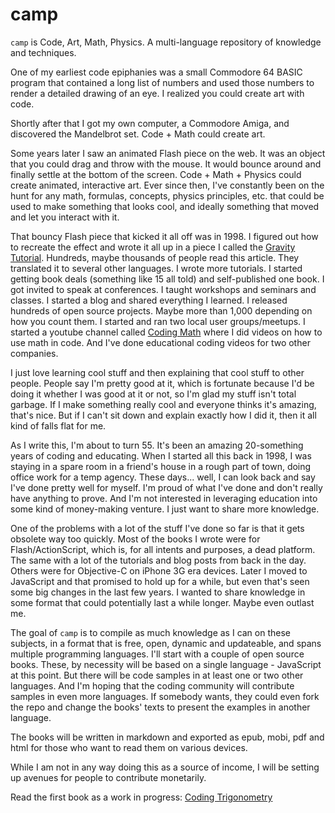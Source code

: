 # camp

`camp` is Code, Art, Math, Physics. A multi-language repository of knowledge and techniques.

One of my earliest code epiphanies was a small Commodore 64 BASIC program that contained a long list of numbers and used those numbers to render a detailed drawing of an eye. I realized you could create art with code. 

Shortly after that I got my own computer, a Commodore Amiga, and discovered the Mandelbrot set. Code + Math could create art. 

Some years later I saw an animated Flash piece on the web. It was an object that you could drag and throw with the mouse. It would bounce around and finally settle at the bottom of the screen. Code + Math + Physics could create animated, interactive art. Ever since then, I've constantly been on the hunt for any math, formulas, concepts, physics principles, etc. that could be used to make something that looks cool, and ideally something that moved and let you interact with it.

That bouncy Flash piece that kicked it all off was in 1998. I figured out how to recreate the effect and wrote it all up in a piece I called the [Gravity Tutorial](http://bit-101.com/tutorials/gravity.html). Hundreds, maybe thousands of people read this article. They translated it to several other languages. I wrote more tutorials. I started getting book deals (something like 15 all told) and self-published one book. I got invited to speak at conferences. I taught workshops and seminars and classes. I started a blog and shared everything I learned. I released hundreds of open source projects. Maybe more than 1,000 depending on how you count them. I started and ran two local user groups/meetups. I started a youtube channel called [Coding Math](https://www.youtube.com/user/codingmath) where I did videos on how to use math in code. And I've done educational coding videos for two other companies.

I just love learning cool stuff and then explaining that cool stuff to other people. People say I'm pretty good at it, which is fortunate because I'd be doing it whether I was good at it or not, so I'm glad my stuff isn't total garbage. If I make something really cool and everyone thinks it's amazing, that's nice. But if I can't sit down and explain exactly how I did it, then it all kind of falls flat for me.

As I write this, I'm about to turn 55. It's been an amazing 20-something years of coding and educating. When I started all this back in 1998, I was staying in a spare room in a friend's house in a rough part of town, doing office work for a temp agency. These days... well, I can look back and say I've done pretty well for myself. I'm proud of what I've done and don't really have anything to prove. And I'm not interested in leveraging education into some kind of money-making venture. I just want to share more knowledge.

One of the problems with a lot of the stuff I've done so far is that it gets obsolete way too quickly. Most of the books I wrote were for Flash/ActionScript, which is, for all intents and purposes, a dead platform. The same with a lot of the tutorials and blog posts from back in the day. Others were for Objective-C on iPhone 3G era devices. Later I moved to JavaScript and that promised to hold up for a while, but even that's seen some big changes in the last few years. I wanted to share knowledge in some format that could potentially last a while longer. Maybe even outlast me.

The goal of `camp` is to compile as much knowledge as I can on these subjects, in a format that is free, open, dynamic and updateable, and spans multiple programming languages. I'll start with a couple of open source books. These, by necessity will be based on a single language - JavaScript at this point. But there will be code samples in at least one or two other languages. And I'm hoping that the coding community will contribute samples in even more languages. If somebody wants, they could even fork the repo and change the books' texts to present the examples in another language.

The books will be written in markdown and exported as epub, mobi, pdf and html for those who want to read them on various devices.

While I am not in any way doing this as a source of income, I will be setting up avenues for people to contribute monetarily. 

Read the first book as a work in progress: [Coding Trigonometry](coding_trig/book/index.md)
